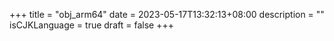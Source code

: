 +++
title = "obj_arm64"
date = 2023-05-17T13:32:13+08:00
description = ""
isCJKLanguage = true
draft = false
+++